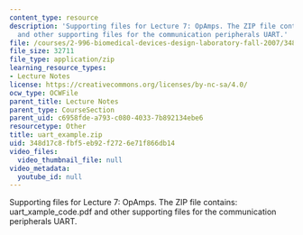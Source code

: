 ```yaml
---
content_type: resource
description: 'Supporting files for Lecture 7: OpAmps. The ZIP file contains: uart_xample_code.pdf
  and other supporting files for the communication peripherals UART.'
file: /courses/2-996-biomedical-devices-design-laboratory-fall-2007/348d17c8fbf5eb92f2726e71f866db14_uart_example.zip
file_size: 32711
file_type: application/zip
learning_resource_types:
- Lecture Notes
license: https://creativecommons.org/licenses/by-nc-sa/4.0/
ocw_type: OCWFile
parent_title: Lecture Notes
parent_type: CourseSection
parent_uid: c6958fde-a793-c080-4033-7b892134ebe6
resourcetype: Other
title: uart_example.zip
uid: 348d17c8-fbf5-eb92-f272-6e71f866db14
video_files:
  video_thumbnail_file: null
video_metadata:
  youtube_id: null
---
```

Supporting files for Lecture 7: OpAmps. The ZIP file contains: uart_xample_code.pdf and other supporting files for the communication peripherals UART.